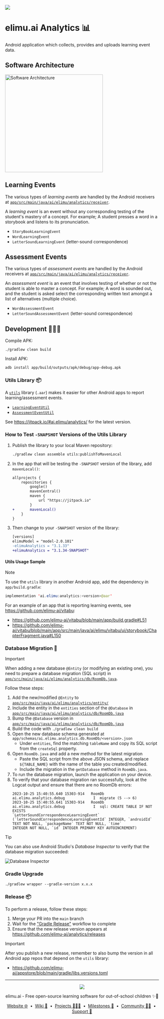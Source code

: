 [![](https://jitpack.io/v/ai.elimu/analytics.svg)](https://jitpack.io/#ai.elimu/analytics)

# elimu.ai Analytics 📊

Android application which collects, provides and uploads learning event data.

## Software Architecture

[
  <img width="320" alt="Software Architecture" src="https://user-images.githubusercontent.com/15718174/83595568-fb6a1e00-a594-11ea-990a-10c0bd62ed11.png">
](https://github.com/elimu-ai/wiki/blob/main/SOFTWARE_ARCHITECTURE.md)

## Learning Events

The various types of _learning events_ are handled by the Android receivers at [`app/src/main/java/ai/elimu/analytics/receiver`](app/src/main/java/ai/elimu/analytics/receiver).

A _learning event_ is an event without any corresponding testing of the student's mastery of a concept. For example; A student presses a word in a storybook and listens to its pronunciation.

  * `StoryBookLearningEvent`
  * `WordLearningEvent`
  * `LetterSoundLearningEvent` (letter-sound correspondence)

## Assessment Events

The various types of _assessment events_ are handled by the Android receivers at [`app/src/main/java/ai/elimu/analytics/receiver`](app/src/main/java/ai/elimu/analytics/receiver).

An _assessment event_ is an event that involves testing of whether or not the student is able to master a concept. For example; A word is sounded out, and the student is asked select the corresponding written text amongst a list of alternatives (multiple choice).

  * `WordAssessmentEvent`
  * `LetterSoundAssessmentEvent` (letter-sound correspondence)

## Development 👩🏽‍💻

Compile APK:

```
./gradlew clean build
```

Install APK:

```
adb install app/build/outputs/apk/debug/app-debug.apk
```

### Utils Library 📦

A [`utils`](utils) library (`.aar`) makes it easier for other Android apps to report learning/assessment events.

* [`LearningEventUtil`](https://github.com/elimu-ai/analytics/blob/main/utils/src/main/java/ai/elimu/analytics/utils/LearningEventUtil.kt)
* [`AssessmentEventUtil`](https://github.com/elimu-ai/analytics/blob/main/utils/src/main/java/ai/elimu/analytics/utils/AssessmentEventUtil.kt)

See https://jitpack.io/#ai.elimu/analytics/ for the latest version.

<a name="utils-snapshot"></a>
### How to Test `-SNAPSHOT` Versions of the Utils Library

1. Publish the library to your local Maven repository:
    ```sh
    ./gradlew clean assemble utils:publishToMavenLocal
    ```
2. In the app that will be testing the `-SNAPSHOT` version of the library, add `mavenLocal()`:
    ```diff
    allprojects {
        repositories {
            google()
            mavenCentral()
            maven {
                url "https://jitpack.io"
            }
    +       mavenLocal()
        }
    }
    ```
3. Then change to your `-SNAPSHOT` version of the library:
    ```diff
    [versions]
    elimuModel = "model-2.0.101"
    -elimuAnalytics = "3.1.33"
    +elimuAnalytics = "3.1.34-SNAPSHOT"
    ```

#### Utils Usage Sample

> [!NOTE]
> To use the `utils` library in another Android app, add the dependency in `app/build.gradle`:

```java
implementation 'ai.elimu:analytics:<version>@aar'
```

For an example of an app that is reporting learning events, see https://github.com/elimu-ai/vitabu:

  * https://github.com/elimu-ai/vitabu/blob/main/app/build.gradle#L51
  * https://github.com/elimu-ai/vitabu/blob/main/app/src/main/java/ai/elimu/vitabu/ui/storybook/ChapterFragment.java#L150

### Database Migration 🔀

> [!IMPORTANT]
> When adding a new database `@Entity` (or modifying an existing one), you need to prepare a database 
migration (SQL script) in 
[`app/src/main/java/ai/elimu/analytics/db/RoomDb.java`](app/src/main/java/ai/elimu/analytics/db/RoomDb.java).

Follow these steps:

1. Add the new/modified `@Entity` to [`app/src/main/java/ai/elimu/analytics/entity/`](app/src/main/java/ai/elimu/analytics/entity/)
1. Include the entity in the `entities` section of the `@Database` in [`app/src/main/java/ai/elimu/analytics/db/RoomDb.java`](app/src/main/java/ai/elimu/analytics/db/RoomDb.java)
1. Bump the `@Database` version in [`app/src/main/java/ai/elimu/analytics/db/RoomDb.java`](app/src/main/java/ai/elimu/analytics/db/RoomDb.java)
1. Build the code with `./gradlew clean build`
1. Open the new database schema generated at `app/schemas/ai.elimu.analytics.db.RoomDb/<version>.json`
   - Under `entities`, find the matching `tableName` and copy its SQL script from the `createSql` property.
1. Open `RoomDb.java` and add a new method for the latest migration
   - Paste the SQL script from the above JSON schema, and replace `${TABLE_NAME}` with the name of the table you created/modified.
   - Include the migration in the `getDatabase` method in `RoomDb.java`.
1. To run the database migration, launch the application on your device.
1. To verify that your database migration ran successfully, look at the Logcat output and 
ensure that there are no RoomDb errors:
   ```
   2023-10-25 15:40:55.640 15303-914   RoomDb                  ai.elimu.analytics.debug             I  migrate (5 --> 6)
   2023-10-25 15:40:55.641 15303-914   RoomDb                  ai.elimu.analytics.debug             I  sql: CREATE TABLE IF NOT EXISTS 
   `LetterSoundCorrespondenceLearningEvent` (`letterSoundCorrespondenceLearningEventId` INTEGER, `androidId` TEXT NOT NULL, `packageName` TEXT NOT NULL, `time` 
   INTEGER NOT NULL, `id` INTEGER PRIMARY KEY AUTOINCREMENT)
   ```

> [!TIP]
> You can also use Android Studio's _Database Inspector_ to verify that the database 
migration succeeded:

![Database Inspector](https://github.com/elimu-ai/analytics/assets/1451036/64eb7aa2-40a3-4347-91b8-971b1f833241)

### Gradle Upgrade

```
./gradlew wrapper --gradle-version x.x.x
```

### Release 📦

To perform a release, follow these steps:

1. Merge your PR into the `main` branch
1. Wait for the ["Gradle Release"](https://github.com/elimu-ai/analytics/actions/workflows/gradle-release.yml) workflow to complete
1. Ensure that the new release version appears at https://github.com/elimu-ai/analytics/releases

> [!IMPORTANT]
> After you publish a new release, remember to also bump the version in all Android app repos that depend on the `utils` library:
> * https://github.com/elimu-ai/appstore/blob/main/gradle/libs.versions.toml

---

<p align="center">
  <img src="https://github.com/elimu-ai/webapp/blob/main/src/main/webapp/static/img/logo-text-256x78.png" />
</p>
<p align="center">
  elimu.ai - Free open-source learning software for out-of-school children ✨🚀
</p>
<p align="center">
  <a href="https://elimu.ai">Website 🌐</a>
  &nbsp;•&nbsp;
  <a href="https://github.com/elimu-ai/wiki#readme">Wiki 📃</a>
  &nbsp;•&nbsp;
  <a href="https://github.com/orgs/elimu-ai/projects?query=is%3Aopen">Projects 👩🏽‍💻</a>
  &nbsp;•&nbsp;
  <a href="https://github.com/elimu-ai/wiki/milestones">Milestones 🎯</a>
  &nbsp;•&nbsp;
  <a href="https://github.com/elimu-ai/wiki#open-source-community">Community 👋🏽</a>
  &nbsp;•&nbsp;
  <a href="https://www.drips.network/app/drip-lists/41305178594442616889778610143373288091511468151140966646158126636698">Support 💜</a>
</p>
